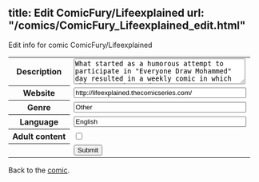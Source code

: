 title: Edit ComicFury/Lifeexplained
url: "/comics/ComicFury_Lifeexplained_edit.html"
---
Edit info for comic ComicFury/Lifeexplained

<form name="comic" action="http://gaepostmail.appspot.com/comic/" method="post">
<table class="comicinfo">
<tr>
<th>Description</th><td><textarea name="description" cols="40" rows="3">What started as a humorous attempt to participate in &quot;Everyone Draw Mohammed&quot; day resulted in a weekly comic in which things are observed.</textarea></td>
</tr>
<tr>
<th>Website</th><td><input type="text" name="url" value="http://lifeexplained.thecomicseries.com/" size="40"/></td>
</tr>
<tr>
<th>Genre</th><td><input type="text" name="genre" value="Other" size="40"/></td>
</tr>
<tr>
<th>Language</th><td><input type="text" name="language" value="English" size="40"/></td>
</tr>
<tr>
<th>Adult content</th><td><input type="checkbox" name="adult" value="adult" /></td>
</tr>
<tr>
<th></th><td>
<input type="hidden" name="comic" value="ComicFury_Lifeexplained" />
<input type="submit" name="submit" value="Submit" />
</td>
</tr>
</table>
</form>

Back to the [comic](ComicFury_Lifeexplained.html).
